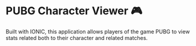 # PUBG Character Viewer 🎮

Built with IONIC, this application allows players of the game PUBG to view stats related both to their character and related matches.
